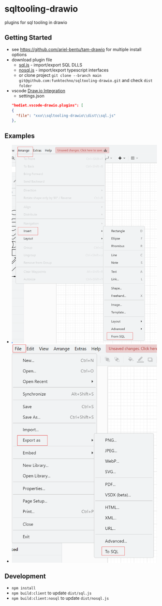 # sqltooling-drawio
plugins for sql tooling in drawio

## Getting Started
* see https://github.com/ariel-bentu/tam-drawio for multiple install options
* download plugin file
    * [sql.js](https://raw.githubusercontent.com/funktechno/sqltooling-drawio/main/dist/sql.js) - import/export SQL DLLS
    * [nosql.js](https://raw.githubusercontent.com/funktechno/sqltooling-drawio/main/dist/nosql.js) - import/export typescript interfaces
    * or clone project `git clone --branch main git@github.com:funktechno/sqltooling-drawio.git` and check `dist folder`
* vscode [Draw.io Integration](https://marketplace.visualstudio.com/items?itemName=hediet.vscode-drawio)
    * settings.json
    ```json
    "hediet.vscode-drawio.plugins": [
    {
      "file": "xxx\\sqltooling-drawio\\dist\\sql.js"
    },
    ```

## Examples
* ![menu_from_sql](./assets/menu_from_sql.png)
* ![menu_from_sql](./assets/menu_export_as_to_sql.png)

## Development
* `npm install`
* `npm build:client` to update `dist/sql.js`
* `npm build:client:nosql` to update `dist/nosql.js`